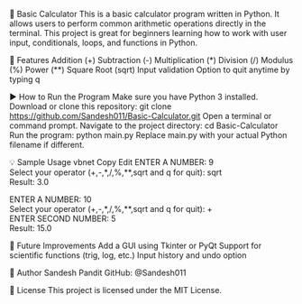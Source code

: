 🧮 Basic Calculator
This is a basic calculator program written in Python. It allows users to perform common arithmetic operations directly in the terminal. This project is great for beginners learning how to work with user input, conditionals, loops, and functions in Python.

🔧 Features
Addition (+)
Subtraction (-)
Multiplication (*)
Division (/)
Modulus (%)
Power (**)
Square Root (sqrt)
Input validation
Option to quit anytime by typing q

▶️ How to Run the Program
Make sure you have Python 3 installed.
Download or clone this repository:
git clone https://github.com/Sandesh011/Basic-Calculator.git
Open a terminal or command prompt.
Navigate to the project directory:
cd Basic-Calculator
Run the program:
python main.py
Replace main.py with your actual Python filename if different.

💡 Sample Usage
vbnet
Copy
Edit
ENTER A NUMBER: 9  
Select your operator (+,-,*,/,%,**,sqrt and q for quit): sqrt  
Result: 3.0  

ENTER A NUMBER: 10  
Select your operator (+,-,*,/,%,**,sqrt and q for quit): +  
ENTER SECOND NUMBER: 5  
Result: 15.0  

📌 Future Improvements
Add a GUI using Tkinter or PyQt
Support for scientific functions (trig, log, etc.)
Input history and undo option

👤 Author
Sandesh Pandit
GitHub: @Sandesh011

📜 License
This project is licensed under the MIT License.
